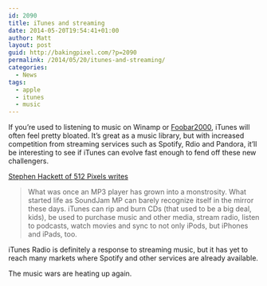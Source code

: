 ```yaml
---
id: 2090
title: iTunes and streaming
date: 2014-05-20T19:54:41+01:00
author: Matt
layout: post
guid: http://bakingpixel.com/?p=2090
permalink: /2014/05/20/itunes-and-streaming/
categories:
  - News
tags:
  - apple
  - itunes
  - music
---
```

If you&#8217;re used to listening to music on Winamp or [Foobar2000](http://www.foobar2000.org), iTunes will often feel pretty bloated. It&#8217;s great as a music library, but with increased competition from streaming services such as Spotify, Rdio and Pandora, it&#8217;ll be interesting to see if iTunes can evolve fast enough to fend off these new challengers.

[Stephen Hackett of 512 Pixels writes](http://www.512pixels.net/blog/2014/5/itunes-conglomerate)

> What was once an MP3 player has grown into a monstrosity. What started life as SoundJam MP can barely recognize itself in the mirror these days. iTunes can rip and burn CDs (that used to be a big deal, kids), be used to purchase music and other media, stream radio, listen to podcasts, watch movies and sync to not only iPods, but iPhones and iPads, too. 

iTunes Radio is definitely a response to streaming music, but it has yet to reach many markets where Spotify and other services are already available.

The music wars are heating up again.